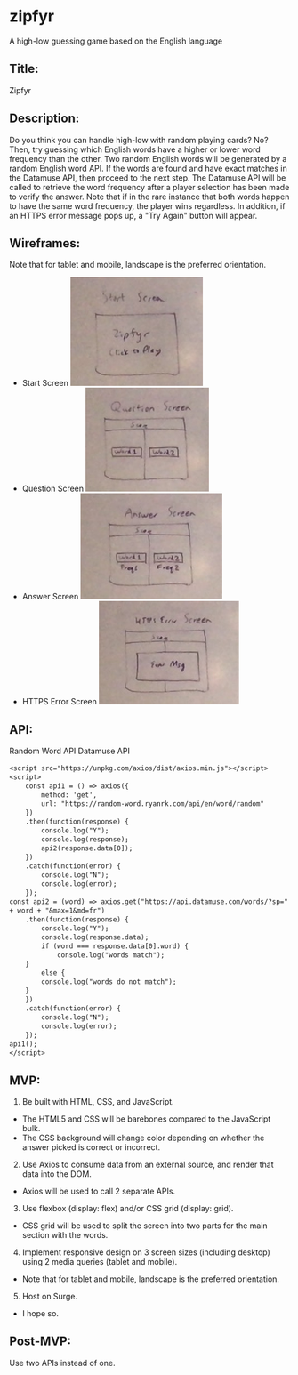 # zipfyr
A high-low guessing game based on the English language

## Title: 
Zipfyr

## Description: 
Do you think you can handle high-low with random playing cards?
No? Then, try guessing which English words have a higher or lower word frequency than the other.
Two random English words will be generated by a random English word API. 
If the words are found and have exact matches in the Datamuse API, then proceed to the next step.
The Datamuse API will be called to retrieve the word frequency after a player selection has been made to verify the answer.
Note that if in the rare instance that both words happen to have the same word frequency, the player wins regardless.
In addition, if an HTTPS error message pops up, a "Try Again" button will appear.

## Wireframes: 
Note that for tablet and mobile, landscape is the preferred orientation.
  - Start Screen
  ![](https://github.com/jjc1994/zipfyr/blob/master/ZipfyrStartScreen.jpg)
  - Question Screen
  ![](https://github.com/jjc1994/zipfyr/blob/master/ZipfyrQuestionScreen.jpg)
  - Answer Screen
  ![](https://github.com/jjc1994/zipfyr/blob/master/ZipfyrAnswerScreen.jpg)
  - HTTPS Error Screen
  ![](https://github.com/jjc1994/zipfyr/blob/master/ZipfyrHTTPSErrorScreen.jpg)

## API: 
Random Word API
Datamuse API
```
<script src="https://unpkg.com/axios/dist/axios.min.js"></script>
<script>
    const api1 = () => axios({
        method: 'get',
        url: "https://random-word.ryanrk.com/api/en/word/random"
    })
    .then(function(response) {
        console.log("Y");
        console.log(response);
        api2(response.data[0]);
    })
    .catch(function(error) {
        console.log("N");
        console.log(error);
    });
const api2 = (word) => axios.get("https://api.datamuse.com/words/?sp=" + word + "&max=1&md=fr")
    .then(function(response) {
        console.log("Y");
        console.log(response.data);
        if (word === response.data[0].word) {
            console.log("words match");
	}
        else {
	    console.log("words do not match");
	}
    })
    .catch(function(error) {
        console.log("N");
        console.log(error);
    });
api1();
</script>
```

## MVP: 
1. Be built with HTML, CSS, and JavaScript.
  - The HTML5 and CSS will be barebones compared to the JavaScript bulk. 
  - The CSS background will change color depending on whether the answer picked is correct or incorrect.
2. Use Axios to consume data from an external source, and render that data into the DOM.
  - Axios will be used to call 2 separate APIs.
3. Use flexbox (display: flex) and/or CSS grid (display: grid).
  - CSS grid will be used to split the screen into two parts for the main section with the words.
4. Implement responsive design on 3 screen sizes (including desktop) using 2 media queries (tablet and mobile).
  - Note that for tablet and mobile, landscape is the preferred orientation.
5. Host on Surge. 
  - I hope so.
  
## Post-MVP: 
Use two APIs instead of one.
